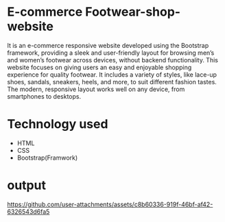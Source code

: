 # E-commerce Footwear-shop-website
It is an e-commerce responsive website developed using the Bootstrap framework, providing a sleek and user-friendly layout for browsing men’s and women’s footwear across devices, without backend functionality.
This website focuses on giving users an easy and enjoyable shopping experience for quality footwear.
It includes a variety of styles, like lace-up shoes, sandals, sneakers, heels, and more, to suit different fashion tastes. 
The modern, responsive layout works well on any device, from smartphones to desktops.
# Technology used
* HTML
* CSS
* Bootstrap(Framwork)
# output


https://github.com/user-attachments/assets/c8b60336-919f-46bf-af42-6326543d6fa5

